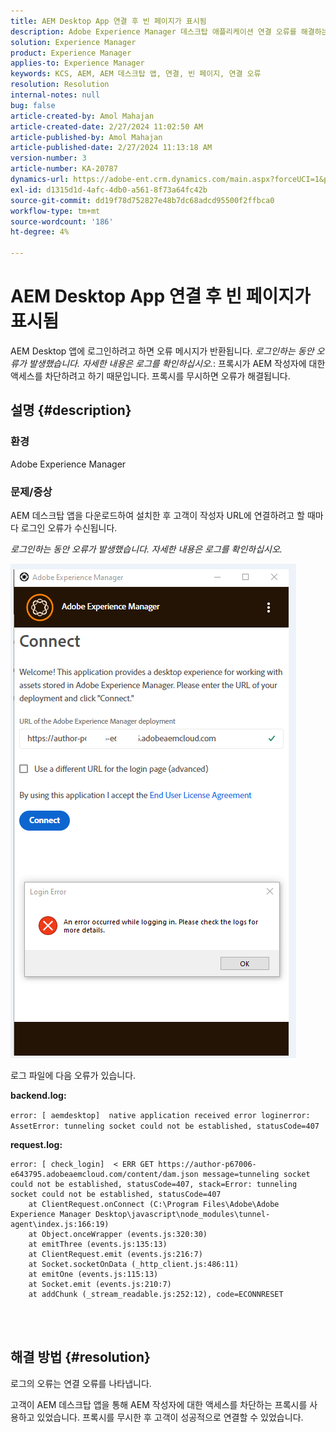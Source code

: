 ```yaml
---
title: AEM Desktop App 연결 후 빈 페이지가 표시됨
description: Adobe Experience Manager 데스크탑 애플리케이션 연결 오류를 해결하는 방법에 대해 알아봅니다. 프록시를 무시하십시오.
solution: Experience Manager
product: Experience Manager
applies-to: Experience Manager
keywords: KCS, AEM, AEM 데스크탑 앱, 연결, 빈 페이지, 연결 오류
resolution: Resolution
internal-notes: null
bug: false
article-created-by: Amol Mahajan
article-created-date: 2/27/2024 11:02:50 AM
article-published-by: Amol Mahajan
article-published-date: 2/27/2024 11:13:18 AM
version-number: 3
article-number: KA-20787
dynamics-url: https://adobe-ent.crm.dynamics.com/main.aspx?forceUCI=1&pagetype=entityrecord&etn=knowledgearticle&id=829e44b9-5fd5-ee11-9079-6045bd006268
exl-id: d1315d1d-4afc-4db0-a561-8f73a64fc42b
source-git-commit: dd19f78d752827e48b7dc68adcd95500f2ffbca0
workflow-type: tm+mt
source-wordcount: '186'
ht-degree: 4%

---
```


# AEM Desktop App 연결 후 빈 페이지가 표시됨


AEM Desktop 앱에 로그인하려고 하면 오류 메시지가 반환됩니다. *로그인하는 동안 오류가 발생했습니다. 자세한 내용은 로그를 확인하십시오.*: 프록시가 AEM 작성자에 대한 액세스를 차단하려고 하기 때문입니다. 프록시를 무시하면 오류가 해결됩니다.

## 설명 {#description}


### <b>환경</b>

Adobe Experience Manager



### <b>문제/증상</b>

AEM 데스크탑 앱을 다운로드하여 설치한 후 고객이 작성자 URL에 연결하려고 할 때마다 로그인 오류가 수신됩니다.

*로그인하는 동안 오류가 발생했습니다. 자세한 내용은 로그를 확인하십시오.*

![](assets/___839e44b9-5fd5-ee11-9079-6045bd006268___.png)

로그 파일에 다음 오류가 있습니다.

<b>backend.log:</b>

`error: [ aemdesktop]  native application received error loginerror: AssetError: tunneling socket could not be established, statusCode=407`

<b>request.log:</b>




```
error: [ check_login]  < ERR GET https://author-p67006-e643795.adobeaemcloud.com/content/dam.json message=tunneling socket could not be established, statusCode=407, stack=Error: tunneling socket could not be established, statusCode=407
    at ClientRequest.onConnect (C:\Program Files\Adobe\Adobe Experience Manager Desktop\javascript\node_modules\tunnel-agent\index.js:166:19)
    at Object.onceWrapper (events.js:320:30)
    at emitThree (events.js:135:13)
    at ClientRequest.emit (events.js:216:7)
    at Socket.socketOnData (_http_client.js:486:11)
    at emitOne (events.js:115:13)
    at Socket.emit (events.js:210:7)
    at addChunk (_stream_readable.js:252:12), code=ECONNRESET
```


<br> 

## 해결 방법 {#resolution}


로그의 오류는 연결 오류를 나타냅니다.

고객이 AEM 데스크탑 앱을 통해 AEM 작성자에 대한 액세스를 차단하는 프록시를 사용하고 있었습니다. 프록시를 무시한 후 고객이 성공적으로 연결할 수 있었습니다.
